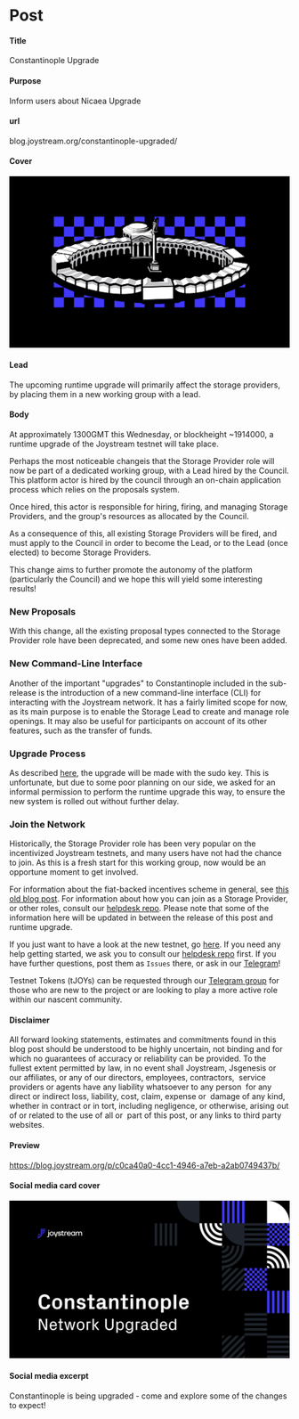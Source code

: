 # Post

#### Title

Constantinople Upgrade

#### Purpose

Inform users about Nicaea Upgrade

#### url

blog.joystream.org/constantinople-upgraded/

#### Cover

<p align="center"><img src="constantinople-upgraded-cover.png"></p>

#### Lead
The upcoming runtime upgrade will primarily affect the storage providers, by placing them in a new working group with a lead.


#### Body

At approximately 1300GMT this Wednesday, or blockheight ~1914000, a runtime upgrade of the Joystream testnet will take place.

Perhaps the most noticeable changeis that the Storage Provider role will now be part of a dedicated working group, with a Lead hired by the Council. This platform actor is hired by the council through an on-chain application process which relies on the proposals system.

Once hired, this actor is responsible for hiring, firing, and managing Storage Providers, and the group's resources as allocated by the Council.

As a consequence of this, all existing Storage Providers will be fired, and must apply to the Council in order to become the Lead, or to the Lead (once elected) to become Storage Providers.

This change aims to further promote the autonomy of the platform (particularly the Council) and we hope this will yield some interesting results!

### New Proposals

With this change, all the existing proposal types connected to the Storage Provider role have been deprecated, and some new ones have been added.

### New Command-Line Interface

Another of the important "upgrades" to Constantinople included in the sub-release is the introduction of a new command-line interface (CLI) for interacting with the Joystream network. It has a fairly limited scope for now, as its main purpose is to enable the Storage Lead to create and manage role openings. It may also be useful for participants on account of its other features, such as the transfer of funds.

### Upgrade Process

As described [here](https://testnet.joystream.org/#/proposals/40), the upgrade will be made with the sudo key. This is unfortunate, but due to some poor planning on our side, we asked for an informal permission to perform the runtime upgrade this way, to ensure the new system is rolled out without further delay.

### Join the Network

Historically, the Storage Provider role has been very popular on the incentivized Joystream testnets, and many users have not had the chance to join. As this is a fresh start for this working group, now would be an opportune moment to get involved.

For information about the fiat-backed incentives scheme in general, see [this old blog post](https://blog.joystream.org/constantinople-incentives/). For information about how you can join as a Storage Provider, or other roles, consult our [helpdesk repo](https://github.com/Joystream/helpdesk). Please note that some of the information here will be updated in between the release of this post and runtime upgrade.

If you just want to have a look at the new testnet, go [here](http://testnet.joystream.org/). If you need any help getting started, we ask you to consult our [helpdesk repo](https://github.com/Joystream/helpdesk) first. If you have further questions, post them as `Issues` there, or ask in our [Telegram](https://t.me/JoyStreamOfficial)!

Testnet Tokens (tJOYs) can be requested through our [Telegram group](https://t.me/JoyStreamOfficial) for those who are new to the project or are looking to play a more active role within our nascent community.

#### Disclaimer

All forward looking statements, estimates and commitments found in this blog post should be understood to be highly uncertain, not binding and for which no guarantees of accuracy or reliability can be provided. To the fullest extent permitted by law, in no event shall Joystream, Jsgenesis or our affiliates, or any of our directors, employees, contractors,  service providers or agents have any liability whatsoever to any person  for any direct or indirect loss, liability, cost, claim, expense or  damage of any kind, whether in contract or in tort, including negligence, or otherwise, arising out of or related to the use of all or  part of this post, or any links to third party websites.

#### Preview

https://blog.joystream.org/p/c0ca40a0-4cc1-4946-a7eb-a2ab0749437b/

#### Social media card cover

<p align="center"><img src="constantinople-upgraded-twitter-cover.png"></p>

#### Social media excerpt

Constantinople is being upgraded - come and explore some of the changes to expect!
